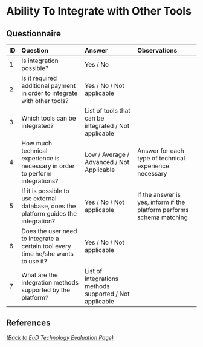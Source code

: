 # Ability To Integrate with Other Tools

## Questionnaire

| ID | Question | Answer | Observations |
|:---|:----------------------------------------------------|:------------------|:------------------|
| 1 | Is integration possible? | Yes / No |  |
| 2 | Is it required additional payment in order to integrate with other tools? | Yes / No / Not applicable |  |
| 3 | Which tools can be integrated? | List of tools that can be integrated / Not applicable |  |
| 4 | How much technical experience is necessary in order to perform integrations? | Low / Average / Advanced / Not Applicable | Answer for each type of technical experience necessary |
| 5 | If it is possible to use external database, does the platform guides the integration? | Yes / No / Not applicable  | If the answer is yes, inform if the platform performs schema matching |
| 6 | Does the user need to integrate a certain tool every time he/she wants to use it? | Yes / No / Not applicable |  |
| 7 | What are the integration methods supported by the platform? | List of integrations methods supported / Not applicable |  |

## References

_[(Back to EuD Technology Evaluation Page)](../eud_technology_evaluation)_
